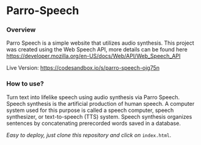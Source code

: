 # Parro-Speech
### Overview
Parro Speech is a simple website that utilizes audio synthesis. This project was created using the Web Speech API, more details can be found here https://developer.mozilla.org/en-US/docs/Web/API/Web_Speech_API

Live Version: https://codesandbox.io/s/parro-speech-ojg75n

### How to use?
Turn text into lifelike speech using audio synthesis via Parro Speech. Speech synthesis is the artificial production of human speech. A computer system used for this purpose is called a speech computer, speech synthesizer, or text-to-speech (TTS) system. Speech synthesis organizes sentences by concatenating prerecorded words saved in a database.

*Easy to deploy, just clone this repository and click on* `index.html`.

